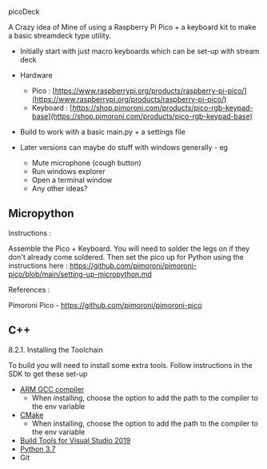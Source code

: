 picoDeck

A Crazy idea of Mine of using a Raspberry Pi Pico + a keyboard kit to make a basic streamdeck type utility. 

- Initially start with just macro keyboards which can be set-up with stream deck
- Hardware 
  - Pico : [https://www.raspberrypi.org/products/raspberry-pi-pico/](https://www.raspberrypi.org/products/raspberry-pi-pico/)
  - Keyboard : [https://shop.pimoroni.com/products/pico-rgb-keypad-base](https://shop.pimoroni.com/products/pico-rgb-keypad-base)
- Build to work with a basic main.py + a settings file


- Later versions can maybe do stuff with windows generally - eg 
  - Mute microphone (cough button)
  - Run windows explorer 
  - Open a terminal window
  - Any other ideas?


## Micropython

Instructions :

Assemble the Pico + Keyboard. You will need to solder the legs on if they don't already come soldered. Then set the pico up for Python using the instructions here : https://github.com/pimoroni/pimoroni-pico/blob/main/setting-up-micropython.md


References : 

Pimoroni Pico - https://github.com/pimoroni/pimoroni-pico


## C++

8.2.1. Installing the Toolchain

To build you will need to install some extra tools. Follow instructions in the SDK to get these set-up


- [ARM GCC compiler](https://developer.arm.com/tools-and-software/open-source-software/developer-tools/gnu-toolchain/gnu-rm/downloads)
  - When installing, choose the option to add the path to the compiler to the env variable
- [CMake](https://cmake.org/download/)
  - When installing, choose the option to add the path to the compiler to the env variable
- [Build Tools for Visual Studio 2019](https://visualstudio.microsoft.com/downloads/#build-tools-for-visual-studio-2019)
- [Python 3.7](https://www.python.org/downloads/windows/)
- Git